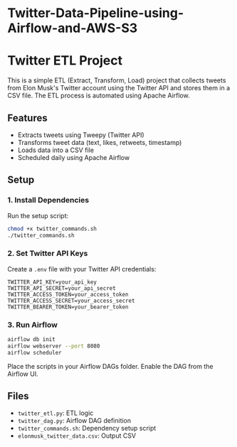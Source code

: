 # Twitter-Data-Pipeline-using-Airflow-and-AWS-S3

# Twitter ETL Project

This is a simple ETL (Extract, Transform, Load) project that collects tweets from Elon Musk's Twitter account using the Twitter API and stores them in a CSV file. The ETL process is automated using Apache Airflow.

## Features
- Extracts tweets using Tweepy (Twitter API)
- Transforms tweet data (text, likes, retweets, timestamp)
- Loads data into a CSV file
- Scheduled daily using Apache Airflow

## Setup

### 1. Install Dependencies
Run the setup script:
```bash
chmod +x twitter_commands.sh
./twitter_commands.sh
```

### 2. Set Twitter API Keys
Create a `.env` file with your Twitter API credentials:
```env
TWITTER_API_KEY=your_api_key
TWITTER_API_SECRET=your_api_secret
TWITTER_ACCESS_TOKEN=your_access_token
TWITTER_ACCESS_SECRET=your_access_secret
TWITTER_BEARER_TOKEN=your_bearer_token
```

### 3. Run Airflow
```bash
airflow db init
airflow webserver --port 8080
airflow scheduler
```
Place the scripts in your Airflow DAGs folder. Enable the DAG from the Airflow UI.

## Files
- `twitter_etl.py`: ETL logic
- `twitter_dag.py`: Airflow DAG definition
- `twitter_commands.sh`: Dependency setup script
- `elonmusk_twitter_data.csv`: Output CSV


